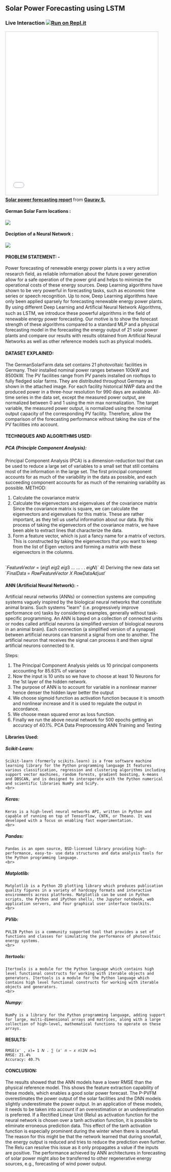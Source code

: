 ## Solar Power Forecasting using LSTM

### Live Interaction [![Run on Repl.it](https://repl.it/badge/github/Grv-Singh/Solar-Power-Forecasting)](https://repl.it/github/Grv-Singh/Solar-Power-Forecasting)

<iframe src="//www.slideshare.net/slideshow/embed_code/key/MhAlWLUTGaWuZZ" width="477" height="510" frameborder="0" marginwidth="0" marginheight="0" scrolling="no" style="border:1px solid #CCC; border-width:1px; margin-bottom:5px; max-width: 100%;" allowfullscreen> </iframe> <div style="margin-bottom:5px"> <strong> <a href="//www.slideshare.net/GauravSingh1391/solar-power-forecasting-report" title="Solar power forecasting report" target="_blank">Solar power forecasting report</a> </strong> from <strong><a href="//www.slideshare.net/GauravSingh1391" target="_blank">Gaurav S.</a></strong> </div>

#### German Solar Farm locations :
![](https://raw.githubusercontent.com/Grv-Singh/Solar-Power-Forecasting/master/GermanSolarFarm/solarfarm_locations.jpg)

#### Deciption of a Neural Network :
![](https://raw.githubusercontent.com/Grv-Singh/Solar-Power-Forecasting/master/300px-Colored_neural_network.svg.png)

#### PROBLEM STATEMENT: -
Power forecasting of renewable energy power plants is a very active research ﬁeld, as reliable information about the future power generation allow for a safe operation of the power grid and helps to minimize the operational costs of these energy sources. Deep Learning algorithms have shown to be very powerful in forecasting tasks, such as economic time series or speech recognition. Up to now, Deep Learning algorithms have only been applied sparsely for forecasting renewable energy power plants. By using different Deep Learning and Artiﬁcial Neural Network Algorithms, such as LSTM, we introduce these powerful algorithms in the ﬁeld of renewable energy power forecasting. Our motive is to show the forecast strength of these algorithms compared to a standard MLP and a physical forecasting model in the forecasting the energy output of 21 solar power plants and compare our results with results obtained from Artiﬁcial Neural Networks as well as other reference models such as physical models.

#### DATASET EXPLAINED:
The GermanSolarFarm data set contains 21 photovoltaic facilities in Germany. Their installed nominal power ranges between 100kW and 8500kW. The PV facilities range from PV panels installed on rooftops to fully fledged solar farms. They are distributed throughout Germany as shown in the attached image. For each facility historical NWP data and the produced power in a three-hour resolution for 990 days are available. All-time series in the data set, except the measured power output, are normalized between 0 and 1 using the min max normalization. The target variable, the measured power output, is normalized using the nominal output capacity of the corresponding PV facility. Therefore, allow the comparison of the forecasting performance without taking the size of the PV facilities into account.

#### TECHNIQUES AND ALGORITHMS USED: 

##### PCA (Principle Component Analysis):
Principal Component Analysis (PCA) is a dimension-reduction tool that can be used to reduce a large set of variables to a small set that still contains most of the information in the large set. The first principal component accounts for as much of the variability in the data as possible, and each succeeding component accounts for as much of the remaining variability as possible.
METHOD: 
1) Calculate the covariance matrix
2) Calculate the eigenvectors and eigenvalues of the covariance matrix Since the covariance matrix is square, we can calculate the eigenvectors and eigenvalues for this matrix. These are rather important, as they tell us useful information about our data. By this process of taking the eigenvectors of the covariance matrix, we have been able to extract lines that characterize the data.
3) Form a feature vector, which is just a fancy name for a matrix of vectors. This is constructed by taking the eigenvectors that you want to keep from the list of Eigen vectors and forming a matrix with these eigenvectors in the columns.
<br>
`𝐹𝑒𝑎𝑡𝑢𝑟𝑒𝑉𝑒𝑐𝑡𝑜𝑟 = (𝑒𝑖𝑔1 𝑒𝑖𝑔2 𝑒𝑖𝑔3 … … . . 𝑒𝑖𝑔𝑁)`
4) Deriving the new data set
<br>
`𝐹𝑖𝑛𝑎𝑙𝐷𝑎𝑡𝑎 = 𝑅𝑜𝑤𝐹𝑒𝑎𝑡𝑢𝑟𝑒𝑉𝑒𝑐𝑡𝑜𝑟 𝑋 𝑅𝑜𝑤𝐷𝑎𝑡𝑎𝐴𝑑𝑗𝑢𝑠𝑡`

#### ANN (Artificial Neural Network): -
Artificial neural networks (ANNs) or connection systems are computing systems vaguely inspired by the biological neural networks that constitute animal brains. Such systems "learn" (i.e. progressively improve performance on) tasks by considering examples, generally without task-specific programming. An ANN is based on a collection of connected units or nodes called artificial neurons (a simplified version of biological neurons in an animal brain). Each connection (a simplified version of a synapse) between artificial neurons can transmit a signal from one to another. The artificial neuron that receives the signal can process it and then signal artificial neurons connected to it.

Steps:
1. The Principal Component Analysis yields us 10 principal components accounting for 85.63% of variance
2. Now the input is 10 units so we have to choose at least 10 Neurons for the 1st layer of the hidden network.
3. The purpose of ANN is to account for variable in a nonlinear manner hence denser the hidden layer better the output
4. We choose sigmoid function as activation function because it is smooth and nonlinear increase and it is used to regulate the output in accordance.
5. We choose mean squared error as loss function.
6. Finally we run the above neural network for 500 epochs getting an accuracy of 40.1%. PCA Data Preprocessing ANN Training and Testing

#### Libraries Used:
##### Scikit-Learn: 
    Scikit-learn (formerly scikits.learn) is a free software machine learning library for the Python programming language It features various classification, regression and clustering algorithms including support vector machines, random forests, gradient boosting, k-means and DBSCAN, and is designed to interoperate with the Python numerical and scientific libraries NumPy and SciPy.
    <br>
##### Keras:
    Keras is a high-level neural networks API, written in Python and capable of running on top of TensorFlow, CNTK, or Theano. It was developed with a focus on enabling fast experimentation.
    <br>
##### Pandas:
    Pandas is an open source, BSD-licensed library providing high-performance, easy-to- use data structures and data analysis tools for the Python programming language.
    <br>
##### Matplotlib:
    Matplotlib is a Python 2D plotting library which produces publication quality figures in a variety of hardcopy formats and interactive environments across platforms. Matplotlib can be used in Python scripts, the Python and iPython shells, the Jupyter notebook, web application servers, and four graphical user interface toolkits.
    <br>
##### PVlib:
    PVLIB Python is a community supported tool that provides a set of functions and classes for simulating the performance of photovoltaic energy systems.
    <br>
##### Itertools:
    Itertools is a module for the Python language which contains high level functional constructs for working with iterable objects and generators. Itertools is a module for the Python language which contains high level functional constructs for working with iterable objects and generators.
    <br>
##### Numpy:
    NumPy is a library for the Python programming language, adding support for large, multi-dimensional arrays and matrices, along with a large collection of high-level, mathematical functions to operate on these arrays.


#### RESULTS:
`RMSE(𝑥′ , 𝑥)= 1 𝑁 . ∑ (𝑥′ 𝑛 − 𝑥 𝑛)2𝑁 𝑛=1`
<br>
`RMSE: 21.4%`
<br>
`Accuracy: 40.7%`

#### CONCLUSION:
The results showed that the ANN models have a lower RMSE than the physical reference model. This shows the feature extraction capability of these models, which enables a good solar power forecast. The P-PVFM overestimates the power output of the solar facilities and the DNN models slightly underestimate the power output. In an application of these models, it needs to be taken into account if an overestimation or an underestimation is preferred. If a Rectified Linear Unit (Relu) as activation function for the neural network is chosen over a tanh activation function, it is possible to eliminate erroneous prediction data. This effect of the tanh activation function is especially prominent during the winter when there is snowfall. The reason for this might be that the network learned that during snowfall, the energy output is reduced and tries to reduce the prediction even further. The Relu can resolve this issue as it only propagates a value if the inputs are positive. The performance achieved by ANN architectures in forecasting of solar power might also be transferred to other regenerative energy sources, e.g., forecasting of wind power output.
